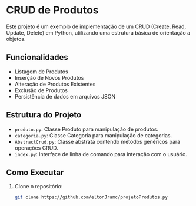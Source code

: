 # CRUD de Produtos

Este projeto é um exemplo de implementação de um CRUD (Create, Read, Update, Delete) em Python, utilizando uma estrutura básica de orientação a objetos.

## Funcionalidades

- Listagem de Produtos
- Inserção de Novos Produtos
- Alteração de Produtos Existentes
- Exclusão de Produtos
- Persistência de dados em arquivos JSON

## Estrutura do Projeto

- `produto.py`: Classe Produto para manipulação de produtos.
- `categoria.py`: Classe Categoria para manipulação de categorias.
- `AbstractCrud.py`: Classe abstrata contendo métodos genéricos para operações CRUD.
- `index.py`: Interface de linha de comando para interação com o usuário.

## Como Executar

1. Clone o repositório:
   ```bash
   git clone https://github.com/eltonJramc/projetoProdutos.py
